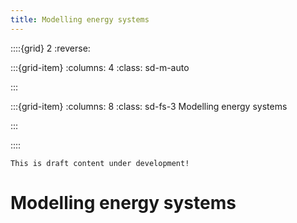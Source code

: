 ```yaml
---
title: Modelling energy systems
---
```


::::{grid} 2
:reverse:

:::{grid-item}
:columns: 4
:class: sd-m-auto

<!-- <img src="images/logo.png"> -->

:::

:::{grid-item}
:columns: 8
:class: sd-fs-3
Modelling energy systems

:::

::::

```{note}
This is draft content under development!
```

# Modelling energy systems

```{tableofcontents}
```
